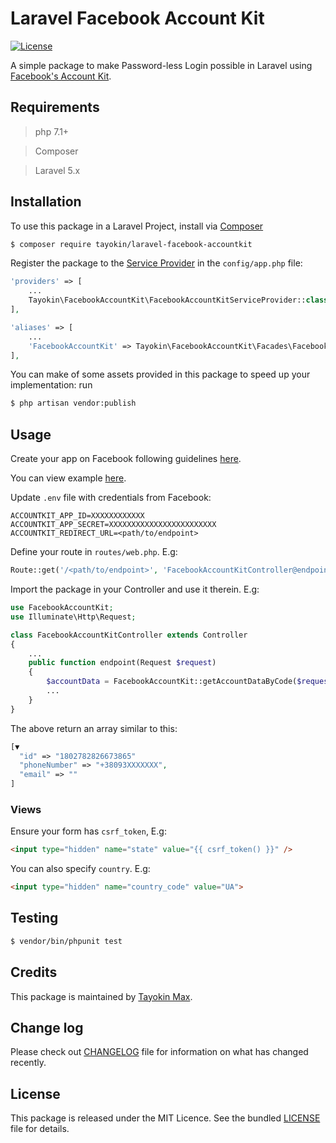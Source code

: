 # Laravel Facebook Account Kit
[![License](http://img.shields.io/:license-mit-blue.svg)](https://github.com/andela-sakande/PotatoORM/blob/master/LICENSE)

A simple package to make Password-less Login possible in Laravel using [Facebook's Account Kit](https://developers.facebook.com/docs/accountkit).

## Requirements
>php 7.1+

>Composer

>Laravel 5.x

## Installation
To use this package in a Laravel Project, install via [Composer](https://getcomposer.org/)
```bash
$ composer require tayokin/laravel-facebook-accountkit
```
Register the package to the [Service Provider](https://laravel.com/docs/master/providers) in the `config/app.php` file:
```php
'providers' => [
    ...
    Tayokin\FacebookAccountKit\FacebookAccountKitServiceProvider::class,
],

'aliases' => [
    ...
    'FacebookAccountKit' => Tayokin\FacebookAccountKit\Facades\FacebookAccountKitFacade::class,
],
```
You can make of some assets provided in this package to speed up your implementation:
run
```bash
$ php artisan vendor:publish
```

## Usage
Create your app on Facebook following guidelines [here](https://developers.facebook.com/docs/accountkit).

You can view example [here](https://m.dotdev.co/implementing-account-kit-in-laravel-a40fbce516ad).

Update `.env` file with credentials from Facebook:
```env
ACCOUNTKIT_APP_ID=XXXXXXXXXXXX
ACCOUNTKIT_APP_SECRET=XXXXXXXXXXXXXXXXXXXXXXXX
ACCOUNTKIT_REDIRECT_URL=<path/to/endpoint>
```

Define your route in `routes/web.php`. E.g:
```php
Route::get('/<path/to/endpoint>', 'FacebookAccountKitController@endpoint');
```

Import the package in your Controller and use it therein. E.g:
```php
use FacebookAccountKit;
use Illuminate\Http\Request;

class FacebookAccountKitController extends Controller
{
    ...
    public function endpoint(Request $request)
    {
        $accountData = FacebookAccountKit::getAccountDataByCode($request->get('code'));
        ...
    }
}
```
The above return an array similar to this:
```php
[▼
  "id" => "1802782826673865"
  "phoneNumber" => "+38093XXXXXXX",
  "email" => ""
]
```

### Views

Ensure your form has `csrf_token`, E.g:
```html
<input type="hidden" name="state" value="{{ csrf_token() }}" />
```

You can also specify `country`. E.g:
```html
<input type="hidden" name="country_code" value="UA">
```

## Testing

``` bash
$ vendor/bin/phpunit test
```

## Credits

This package is maintained by [Tayokin Max](tayokin.max@gmail.com).

## Change log

Please check out [CHANGELOG](CHANGELOG.md) file for information on what has changed recently.

## License

This package is released under the MIT Licence. See the bundled [LICENSE](LICENSE.md) file for details.
